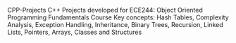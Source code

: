 CPP-Projects
C++ Projects developed for ECE244: Object Oriented Programming Fundamentals Course
Key concepts: Hash Tables, Complexity Analysis, Exception Handling, Inheritance, Binary Trees, Recursion, Linked Lists, Pointers, Arrays, Classes and Structures
